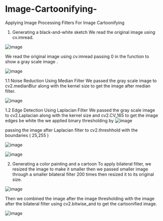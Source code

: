 # Image-Cartoonifying-
Applying Image Processing Filters For Image
Cartoonifying
1) Generating a black-and-white sketch
 We read the original image using cv.imread.
 
 ![image](https://user-images.githubusercontent.com/48353755/142763275-abe9d49b-1446-4252-8cf5-79f718707110.png)
 
 We read the original image using cv.imread passing 0 in the function to
show a gray scale image .

![image](https://user-images.githubusercontent.com/48353755/142763284-edbd1635-f44d-4e75-a4e2-2bd7a55b5169.png)

1.1 Noise Reduction Using Median Filter
We passed the gray scale image to cv2.medianBlur along with the kernel size
to get the image after median filter.

![image](https://user-images.githubusercontent.com/48353755/142763297-0f412c35-6400-491c-9e3e-eb9d38fbafc9.png)

1.2 Edge Detection Using Laplacian Filter
We passed the gray scale image to cv2.Laplacian along with the kernel
size and cv2.CV_165 to get the image edges be white the we applied
binary thresholding by
![image](https://user-images.githubusercontent.com/48353755/142763317-c77f64cd-e631-483f-a9a0-3de39cc00f8d.png)

passing the image after Laplacian filter to
cv2.threshhold with the boundaries ( 25,255 )

![image](https://user-images.githubusercontent.com/48353755/142763306-19cf3dbb-e11f-4c38-9447-fc1001bfb660.png)

![image](https://user-images.githubusercontent.com/48353755/142763323-567718e8-23f3-47cd-a496-ed32417f2891.png)

2) Generating a color painting and a cartoon
To apply bilateral filter, we resized the image to make it smaller then
we passed smaller image through a smaller bilateral filter 200 times
then resized it to its original size.

![image](https://user-images.githubusercontent.com/48353755/142763335-4c0448d8-6b40-413b-870b-ae6eeb408755.png)

Then we combined the image after the image thresholding with the
image after the bilateral filter using cv2.bitwise_and to get the
cartoonified image.

![image](https://user-images.githubusercontent.com/48353755/142763341-9bcab244-745c-41d5-9e3b-bdc7d9e37414.png)

